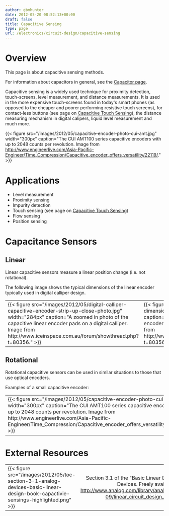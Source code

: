 ```yaml
---
author: gbmhunter
date: 2012-05-20 08:52:13+00:00
draft: false
title: Capacitive Sensing
type: page
url: /electronics/circuit-design/capacitive-sensing
---
```


# Overview

This page is about capacitive sensing methods.  

For information about capacitors in general, see the [Capacitor page](/electronics/components/capacitors).

Capacitive sensing is a widely used technique for proximity detection, touch-screens, level measurement, and distance measurements. It is used in the more expensive touch-screens found in today's smart phones (as opposed to the cheaper and poorer performing resistive touch screens), for contact-less buttons (see page on [Capacitive Touch Sensing](/electronics/circuit-design/capacitive-touch-sensing)), the distance measuring mechanism in digital calipers, liquid level measurement and much more.

{{< figure src="/images/2012/05/capacitive-encoder-photo-cui-amt.jpg" width="300px" caption="The CUI AMT100 series capacitive encoders with up to 2048 counts per revolution. Image from http://www.engineerlive.com/Asia-Pacific-Engineer/Time_Compression/Capacitive_encoder_offers_versatility/22119/."  >}}

# Applications

* Level measurement
* Proximity sensing
* Impurity detection
* Touch sensing (see page on [Capacitive Touch Sensing](/electronics/circuit-design/capacitive-touch-sensing))
* Flow sensing
* Position sensing

# Capacitance Sensors

## Linear

Linear capacitive sensors measure a linear position change (i.e. not rotational).

The following image shows the typical dimensions of the linear encoder typically used in digital calliper design.

<table >
	<tbody >
		<tr >
			<td >{{< figure src="/images/2012/05/digital-calliper-capacitive-encoder-strip-up-close-photo.jpg" width="284px" caption="A zoomed in photo of the capacitive linear encoder pads on a digital calliper. Image from http://www.iceinspace.com.au/forum/showthread.php?t=80356."  >}}</td>
			<td >{{< figure src="/images/2012/05/capacitance-strip-dimensions-for-linear-encoder.jpg" width="321px" caption="The dimensions for a capacitive linear encoder commonly found in digital callipers. Image from http://www.iceinspace.com.au/forum/showthread.php?t=80356."  >}}</td>
		</tr>
	</tbody>
</table>

## Rotational

Rotational capacitive sensors can be used in similar situations to those that use optical encoders.

Examples of a small capacitive encoder:

<table >
	<tbody >
		<tr >
		<td >{{< figure src="/images/2012/05/capacitive-encoder-photo-cui-amt.jpg" width="300px" caption="The CUI AMT100 series capacitive encoders with up to 2048 counts per revolution. Image from http://www.engineerlive.com/Asia-Pacific-Engineer/Time_Compression/Capacitive_encoder_offers_versatility/22119/."  >}}</td>
		</tr>
	</tbody>
</table>

# External Resources

<table >
<tbody >
<tr >
<td style="width: 400px;" >{{< figure src="/images/2012/05/toc-section-3-1-analog-devices-basic-linear-design-book-capactivie-sensings-highlighted.png" >}}
</td>
<td style="width: 200px; text-align: center; vertical-align: middle;" >Section 3.1 of the "Basic Linear Design" book by Analog Devices. Freely available from <a href="http://www.analog.com/library/analogDialogue/archives/43-09/linear_circuit_design_handbook.html">http://www.analog.com/library/analogDialogue/archives/43-09/linear_circuit_design_handbook.html</a>
</td>
</tr>
</tbody>
</table>
